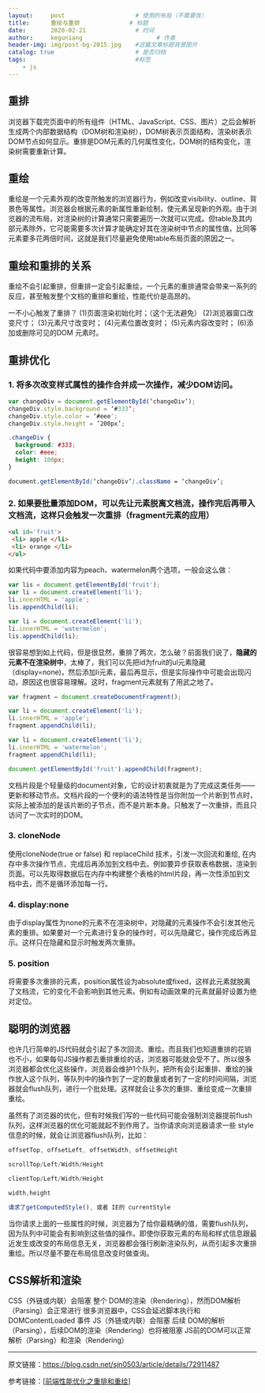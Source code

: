 ```yaml
---
layout:     post                    # 使用的布局（不需要改）
title:      重绘与重排              # 标题 
date:       2020-02-21              # 时间
author:     keguniang                     # 作者
header-img: img/post-bg-2015.jpg    #这篇文章标题背景图片
catalog: true                       # 是否归档
tags:                               #标签
    - js
---
```

## 重排

浏览器下载完页面中的所有组件（HTML、JavaScript、CSS、图片）之后会解析生成两个内部数据结构（DOM树和渲染树），DOM树表示页面结构，渲染树表示DOM节点如何显示。重排是DOM元素的几何属性变化，DOM树的结构变化，渲染树需要重新计算。

## 重绘

重绘是一个元素外观的改变所触发的浏览器行为，例如改变visibility、outline、背景色等属性。浏览器会根据元素的新属性重新绘制，使元素呈现新的外观。由于浏览器的流布局，对渲染树的计算通常只需要遍历一次就可以完成。但table及其内部元素除外，它可能需要多次计算才能确定好其在渲染树中节点的属性值，比同等元素要多花两倍时间，这就是我们尽量避免使用table布局页面的原因之一。

## 重绘和重排的关系

重绘不会引起重排，但重排一定会引起重绘，一个元素的重排通常会带来一系列的反应，甚至触发整个文档的重排和重绘，性能代价是高昂的。

一不小心触发了重排？
(1)页面渲染初始化时；（这个无法避免）
(2)浏览器窗口改变尺寸；
(3)元素尺寸改变时；
(4)元素位置改变时；
(5)元素内容改变时；
(6)添加或删除可见的DOM 元素时。

## 重排优化

### 1. 将多次改变样式属性的操作合并成一次操作，减少DOM访问。

```js
var changeDiv = document.getElementById(‘changeDiv’);
changeDiv.style.background = ‘#333’;
changeDiv.style.color = ‘#eee′;
changeDiv.style.height = ’200px’;
```

```css
.changeDiv {
  background: #333;
  color: #eee;
  height: 100px;
}

document.getElementById(‘changeDiv’).className = ‘changeDiv’;
```

### 2. 如果要批量添加DOM，可以先让元素脱离文档流，操作完后再带入文档流，这样只会触发一次重排（fragment元素的应用）

```html
<ul id='fruit'>
 <li> apple </li>
 <li> orange </li>
</ul>
```

如果代码中要添加内容为peach、watermelon两个选项，一般会这么做：

```js
var lis = document.getElementById('fruit');
var li = document.createElement('li');
li.innerHTML = 'apple';
lis.appendChild(li);

var li = document.createElement('li');
li.innerHTML = 'watermelon';
lis.appendChild(li);
```

很容易想到如上代码，但是很显然，重排了两次，怎么破？前面我们说了，**隐藏的元素不在渲染树中**，太棒了，我们可以先把id为fruit的ul元素隐藏（display=none)，然后添加li元素，最后再显示，但是实际操作中可能会出现闪动，原因这也很容易理解。这时，fragment元素就有了用武之地了。

```js
var fragment = document.createDocumentFragment();

var li = document.createElement('li');
li.innerHTML = 'apple';
fragment.appendChild(li);

var li = document.createElement('li');
li.innerHTML = 'watermelon';
fragment.appendChild(li);

document.getElementById('fruit').appendChild(fragment);
```

文档片段是个轻量级的document对象，它的设计初衷就是为了完成这类任务——更新和移动节点。文档片段的一个便利的语法特性是当你附加一个片断到节点时，实际上被添加的是该片断的子节点，而不是片断本身。只触发了一次重排，而且只访问了一次实时的DOM。

### 3. cloneNode

使用cloneNode(true or false) 和 replaceChild 技术，引发一次回流和重绘, 在内存中多次操作节点，完成后再添加到文档中去。例如要异步获取表格数据，渲染到页面。可以先取得数据后在内存中构建整个表格的html片段，再一次性添加到文档中去，而不是循环添加每一行。

### 4. display:none

由于display属性为none的元素不在渲染树中，对隐藏的元素操作不会引发其他元素的重排。如果要对一个元素进行复杂的操作时，可以先隐藏它，操作完成后再显示。这样只在隐藏和显示时触发两次重排。

### 5. position

将需要多次重排的元素，position属性设为absolute或fixed，这样此元素就脱离了文档流，它的变化不会影响到其他元素。例如有动画效果的元素就最好设置为绝对定位。

## 聪明的浏览器

也许几行简单的JS代码就会引起了多次回流、重绘。而且我们也知道重排的花销也不小，如果每句JS操作都去重排重绘的话，浏览器可能就会受不了。所以很多浏览器都会优化这些操作，浏览器会维护1个队列，把所有会引起重排、重绘的操作放入这个队列，等队列中的操作到了一定的数量或者到了一定的时间间隔，浏览器就会flush队列，进行一个批处理。这样就会让多次的重排、重绘变成一次重排重绘。

虽然有了浏览器的优化，但有时候我们写的一些代码可能会强制浏览器提前flush队列，这样浏览器的优化可能就起不到作用了。当你请求向浏览器请求一些 style信息的时候，就会让浏览器flush队列，比如：

```js
offsetTop, offsetLeft, offsetWidth, offsetHeight

scrollTop/Left/Width/Height

clientTop/Left/Width/Height

width,height

请求了getComputedStyle(), 或者 IE的 currentStyle
```

当你请求上面的一些属性的时候，浏览器为了给你最精确的值，需要flush队列，因为队列中可能会有影响到这些值的操作。即使你获取元素的布局和样式信息跟最近发生或改变的布局信息无关，浏览器都会强行刷新渲染队列，从而引起多次重排重绘。所以尽量不要在布局信息改变时做查询。

## CSS解析和渲染

CSS（外链或内联）会阻塞 整个 DOM的渲染（Rendering），然而DOM解析（Parsing）会正常进行
很多浏览器中，CSS会延迟脚本执行和 DOMContentLoaded 事件
JS（外链或内联）会阻塞 后续 DOM的解析（Parsing），后续DOM的渲染（Rendering）也将被阻塞
JS前的DOM可以正常解析（Parsing）和渲染（Rendering）

------------------------------------------------

原文链接：https://blog.csdn.net/sjn0503/article/details/72911487

参考链接：[[前端性能优化之重排和重绘](https://www.cnblogs.com/soyxiaobi/p/9963019.html)]
